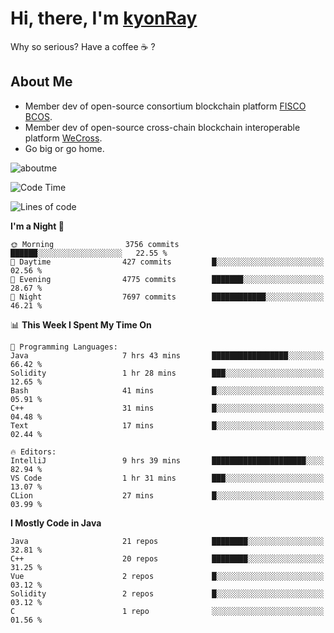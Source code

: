 # Hi, there, I'm [kyonRay](https://kyonRay.github.io)

Why so serious? Have a coffee ☕️ ?

## About Me

- Member dev of open-source consortium blockchain platform [FISCO BCOS](https://github.com/FISCO-BCOS).
- Member dev of open-source cross-chain blockchain interoperable platform [WeCross](https://github.com/WeBankBlockchain/WeCross).
- Go big or go home.

![aboutme](https://github-readme-stats.vercel.app/api?username=kyonRay&count_private=true&show_icons=true)

<!-- ![top-langs](https://github-readme-stats.vercel.app/api/top-langs/?username=kyonRay&layout=compact&hide=shell,html) -->

<!--START_SECTION:waka-->
![Code Time](http://img.shields.io/badge/Code%20Time-262%20hrs%2047%20mins-blue)

![Lines of code](https://img.shields.io/badge/From%20Hello%20World%20I%27ve%20Written-13.1%20million%20lines%20of%20code-blue)

**I'm a Night 🦉** 

```text
🌞 Morning                3756 commits        ██████░░░░░░░░░░░░░░░░░░░   22.55 % 
🌆 Daytime                427 commits         █░░░░░░░░░░░░░░░░░░░░░░░░   02.56 % 
🌃 Evening                4775 commits        ███████░░░░░░░░░░░░░░░░░░   28.67 % 
🌙 Night                  7697 commits        ████████████░░░░░░░░░░░░░   46.21 % 
```


📊 **This Week I Spent My Time On** 

```text
💬 Programming Languages: 
Java                     7 hrs 43 mins       █████████████████░░░░░░░░   66.42 % 
Solidity                 1 hr 28 mins        ███░░░░░░░░░░░░░░░░░░░░░░   12.65 % 
Bash                     41 mins             █░░░░░░░░░░░░░░░░░░░░░░░░   05.91 % 
C++                      31 mins             █░░░░░░░░░░░░░░░░░░░░░░░░   04.48 % 
Text                     17 mins             █░░░░░░░░░░░░░░░░░░░░░░░░   02.44 % 

🔥 Editors: 
IntelliJ                 9 hrs 39 mins       █████████████████████░░░░   82.94 % 
VS Code                  1 hr 31 mins        ███░░░░░░░░░░░░░░░░░░░░░░   13.07 % 
CLion                    27 mins             █░░░░░░░░░░░░░░░░░░░░░░░░   03.99 % 
```

**I Mostly Code in Java** 

```text
Java                     21 repos            ████████░░░░░░░░░░░░░░░░░   32.81 % 
C++                      20 repos            ████████░░░░░░░░░░░░░░░░░   31.25 % 
Vue                      2 repos             █░░░░░░░░░░░░░░░░░░░░░░░░   03.12 % 
Solidity                 2 repos             █░░░░░░░░░░░░░░░░░░░░░░░░   03.12 % 
C                        1 repo              ░░░░░░░░░░░░░░░░░░░░░░░░░   01.56 % 
```




<!--END_SECTION:waka-->
